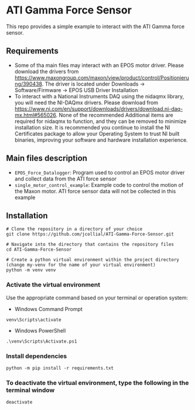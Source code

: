 
# ATI Gamma Force Sensor

This repo provides a simple example to interact with the ATI Gamma force sensor.

## Requirements
- Some of tha main files may interact with an EPOS motor driver. Please download the drivers from https://www.maxongroup.com/maxon/view/product/control/Positionierung/390438. The driver is located under Downloads -> Software/Firmware -> EPOS USB Driver Installation
- To interact with a National Instruments DAQ using the nidaqmx library, you will need the NI-DAQmx drivers. Please download from https://www.ni.com/en/support/downloads/drivers/download.ni-daq-mx.html#565026.
  None of the recommended Additional items are required for nidaqmx to function, and they can be removed to minimize installation size. It is recommended you continue to install the NI Certificates package to allow your Operating System to trust NI built binaries, improving your software and hardware installation experience. 

## Main files description

- `EPOS_Force_Datalogger`: Program used to control an EPOS motor driver and collect data from the ATI force sensor
- `single_motor_control_example`: Example code to control the motion of the Maxon motor. ATI force sensor data will not be collected in this example

## Installation

```shell
# Clone the repository in a directory of your choice
git clone https://github.com/jcollial/ATI-Gamma-Force-Sensor.git

# Navigate into the directory that contains the repository files
cd ATI-Gamma-Force-Sensor

# Create a python virtual environment within the project directory (change my-venv for the name of your virtual environment)
python -m venv venv

```

### Activate the virtual environment
Use the appropriate command based on your terminal or operation system:
- Windows Command Prompt
```shell
venv\Scripts\activate

```
- Windows PowerShell
```shell
.\venv\Scripts\Activate.ps1

```

### Install dependencies
```shell
python -m pip install -r requirements.txt

```

### To deactivate the virtual environment, type the following in the terminal window
```shell
deactivate

```
